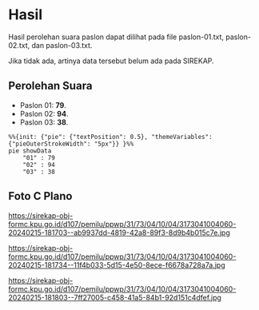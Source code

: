 # Hasil

Hasil perolehan suara paslon dapat dilihat pada file paslon-01.txt, paslon-02.txt, dan paslon-03.txt.

Jika tidak ada, artinya data tersebut belum ada pada SIREKAP.

## Perolehan Suara

 * Paslon 01: **79**.
 * Paslon 02: **94**.
 * Paslon 03: **38**.

```mermaid
%%{init: {"pie": {"textPosition": 0.5}, "themeVariables": {"pieOuterStrokeWidth": "5px"}} }%%
pie showData
    "01" : 79
    "02" : 94
    "03" : 38
```
## Foto C Plano

https://sirekap-obj-formc.kpu.go.id/d107/pemilu/ppwp/31/73/04/10/04/3173041004060-20240215-181703--ab9937dd-4819-42a8-89f3-8d9b4b015c7e.jpg

https://sirekap-obj-formc.kpu.go.id/d107/pemilu/ppwp/31/73/04/10/04/3173041004060-20240215-181734--11f4b033-5d15-4e50-8ece-f6678a728a7a.jpg

https://sirekap-obj-formc.kpu.go.id/d107/pemilu/ppwp/31/73/04/10/04/3173041004060-20240215-181803--7ff27005-c458-41a5-84b1-92d151c4dfef.jpg
